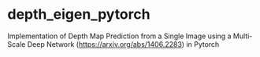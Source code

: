# depth_eigen_pytorch
Implementation of Depth Map Prediction from a Single Image using a Multi-Scale Deep Network (https://arxiv.org/abs/1406.2283) in Pytorch

